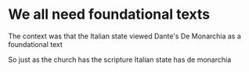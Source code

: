 # We all need foundational texts

The context was that the Italian state viewed Dante's 
De Monarchia as a foundational text

So just as the church has the scripture
Italian state has de monarchia

